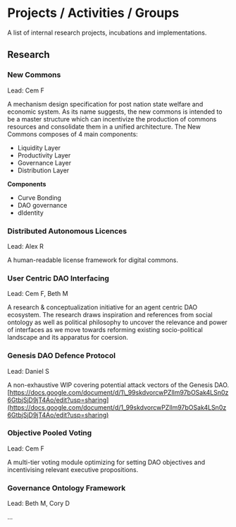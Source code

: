 # Projects / Activities / Groups

A list of internal research projects, incubations and implementations.

## Research

### New Commons

Lead: Cem F

A mechanism design specification for post nation state welfare and economic system. As its name suggests, the new commons is intended to be a master structure which can incentivize the production of commons resources and consolidate them in a unified architecture. The New Commons composes of 4 main components:

* Liquidity Layer
* Productivity Layer
* Governance Layer
* Distribution Layer

**Components**

* Curve Bonding
* DAO governance
* dIdentity

### Distributed Autonomous Licences

Lead: Alex R

A human-readable license framework for digital commons.

### User Centric DAO Interfacing

Lead: Cem F, Beth M

A research & conceptualization initiative for an agent centric DAO ecosystem. The research draws inspiration and references from social ontology as well as political philosophy to uncover the relevance and power of interfaces as we move towards reforming existing socio-political landscape and its apparatus for coersion.

### Genesis DAO Defence Protocol

Lead: Daniel S

A non-exhaustive WIP covering potential attack vectors of the Genesis DAO. [https://docs.google.com/document/d/1\_99skdvorcwPZllm97bOSak4LSn0z6GtbjSjD9jT4Ao/edit?usp=sharing](https://docs.google.com/document/d/1_99skdvorcwPZllm97bOSak4LSn0z6GtbjSjD9jT4Ao/edit?usp=sharing)

### Objective Pooled Voting

Lead: Cem F

A multi-tier voting module optimizing for setting DAO objectives and incentivising relevant executive propositions.

### Governance Ontology Framework

Lead: Beth M, Cory D

...

